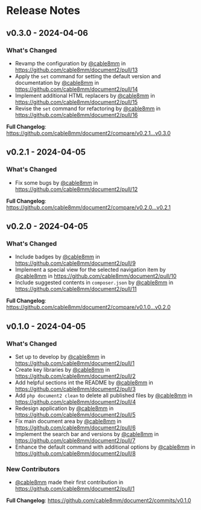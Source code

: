 # Release Notes

## v0.3.0 - 2024-04-06

### What's Changed

* Revamp the configuration by [@cable8mm](https://github.com/cable8mm) in https://github.com/cable8mm/document2/pull/13
* Apply the `set` command for setting the default version and documentation by [@cable8mm](https://github.com/cable8mm) in https://github.com/cable8mm/document2/pull/14
* Implement additional HTML replacers by [@cable8mm](https://github.com/cable8mm) in https://github.com/cable8mm/document2/pull/15
* Revise the `set` command for refactoring by [@cable8mm](https://github.com/cable8mm) in https://github.com/cable8mm/document2/pull/16

**Full Changelog**: https://github.com/cable8mm/document2/compare/v0.2.1...v0.3.0

## v0.2.1 - 2024-04-05

### What's Changed

* Fix some bugs by [@cable8mm](https://github.com/cable8mm) in https://github.com/cable8mm/document2/pull/12

**Full Changelog**: https://github.com/cable8mm/document2/compare/v0.2.0...v0.2.1

## v0.2.0 - 2024-04-05

### What's Changed

* Include badges by [@cable8mm](https://github.com/cable8mm) in https://github.com/cable8mm/document2/pull/9
* Implement a special view for the selected navigation item by [@cable8mm](https://github.com/cable8mm) in https://github.com/cable8mm/document2/pull/10
* Include suggested contents in `composer.json` by [@cable8mm](https://github.com/cable8mm) in https://github.com/cable8mm/document2/pull/11

**Full Changelog**: https://github.com/cable8mm/document2/compare/v0.1.0...v0.2.0

## v0.1.0 - 2024-04-05

### What's Changed

* Set up to develop by [@cable8mm](https://github.com/cable8mm) in https://github.com/cable8mm/document2/pull/1
* Create key libraries by [@cable8mm](https://github.com/cable8mm) in https://github.com/cable8mm/document2/pull/2
* Add helpful sections int the README by [@cable8mm](https://github.com/cable8mm) in https://github.com/cable8mm/document2/pull/3
* Add `php document2 clean` to delete all published files by [@cable8mm](https://github.com/cable8mm) in https://github.com/cable8mm/document2/pull/4
* Redesign application by [@cable8mm](https://github.com/cable8mm) in https://github.com/cable8mm/document2/pull/5
* Fix main document area by [@cable8mm](https://github.com/cable8mm) in https://github.com/cable8mm/document2/pull/6
* Implement the search bar and versions by [@cable8mm](https://github.com/cable8mm) in https://github.com/cable8mm/document2/pull/7
* Enhance the default command with additional options by [@cable8mm](https://github.com/cable8mm) in https://github.com/cable8mm/document2/pull/8

### New Contributors

* [@cable8mm](https://github.com/cable8mm) made their first contribution in https://github.com/cable8mm/document2/pull/1

**Full Changelog**: https://github.com/cable8mm/document2/commits/v0.1.0
